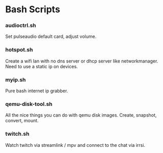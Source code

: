 # Bash Scripts

### audioctrl.sh
Set pulseaudio default card, adjust volume.

### hotspot.sh
Create a wifi lan with no dns server or dhcp server like networkmanager. Need to use a static ip on devices.

### myip.sh
Pure bash internet ip grabber.

### qemu-disk-tool.sh
All the nice things you can do with qemu disk images. Create, snapshot, convert, mount.

### twitch.sh
Watch twitch via streamlink / mpv and connect to the chat via irrsi.
